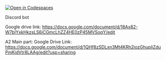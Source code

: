 [![Open in Codespaces](https://classroom.github.com/assets/launch-codespace-f4981d0f882b2a3f0472912d15f9806d57e124e0fc890972558857b51b24a6f9.svg)](https://classroom.github.com/open-in-codespaces?assignment_repo_id=9789434)

Discord bot

Google drive link:
https://docs.google.com/document/d/18Ax82-W7blYxkHkzsLS6iCGmcLhZZ4HE0zP45MVSoqY/edit 

A2 Main part:
Google Drive Link:
https://docs.google.com/document/d/1QHf8zSDLxn3Mt4KRh2iozGhupliZduPmKidVtr8LAAg/edit?usp=sharing 
